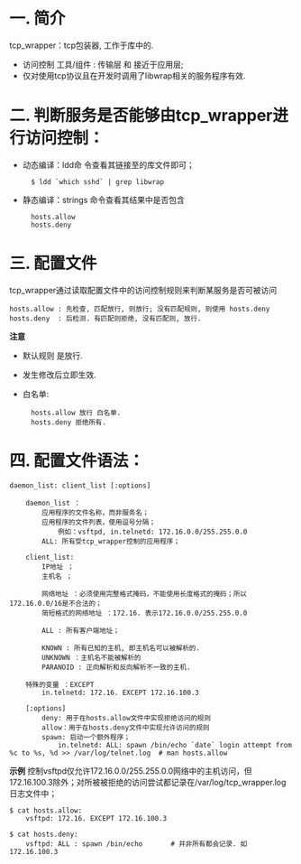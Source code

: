 
# 一. 简介
tcp_wrapper：tcp包装器, 工作于库中的.
- 访问控制 工具/组件 : 传输层 和 接近于应用层;
- 仅对使用tcp协议且在开发时调用了libwrap相关的服务程序有效.

# 二. 判断服务是否能够由tcp_wrapper进行访问控制：

- 动态编译：ldd命 令查看其链接至的库文件即可；
 
        $ ldd `which sshd` | grep libwrap 

- 静态编译：strings 命令查看其结果中是否包含

        hosts.allow
        hosts.deny

# 三. 配置文件

tcp_wrapper通过读取配置文件中的访问控制规则来判断某服务是否可被访问

    hosts.allow : 先检查, 匹配放行, 则放行; 没有匹配规则, 则使用 hosts.deny
    hosts.deny  : 后检测. 有匹配则拒绝, 没有匹配则, 放行.

**注意**
- 默认规则 是放行.
- 发生修改后立即生效.
- 白名单:

        hosts.allow 放行 白名单.
        hosts.deny 拒绝所有.


# 四. 配置文件语法：

    daemon_list: client_list [:options]

        daemon_list ：
            应用程序的文件名称，而非服务名；
            应用程序的文件列表，使用逗号分隔；
                例如：vsftpd, in.telnetd: 172.16.0.0/255.255.0.0
            ALL: 所有受tcp_wrapper控制的应用程序；

        client_list:
            IP地址 ；
            主机名 ；
            
            网络地址 ：必须使用完整格式掩码，不能使用长度格式的掩码；所以172.16.0.0/16是不合法的；
            简短格式的网络地址 ：172.16. 表示172.16.0.0/255.255.0.0

            ALL : 所有客户端地址；
            
            KNOWN : 所有已知的主机, 即主机名可以被解析的.
            UNKNOWN ：主机名不能被解析的
            PARANOID : 正向解析和反向解析不一致的主机.

        特殊的变量 ：EXCEPT
            in.telnetd: 172.16. EXCEPT 172.16.100.3

        [:options]
            deny: 用于在hosts.allow文件中实现拒绝访问的规则
            allow：用于在hosts.deny文件中实现允许访问的规则
            spawn: 启动一个额外程序；
                in.telnetd: ALL: spawn /bin/echo `date` login attempt from %c to %s, %d >> /var/log/telnet.log  # man hosts.allow

**示例** 
控制vsftpd仅允许172.16.0.0/255.255.0.0网络中的主机访问，但172.16.100.3除外；对所被被拒绝的访问尝试都记录在/var/log/tcp_wrapper.log日志文件中；

    $ cat hosts.allow:
        vsftpd: 172.16. EXCEPT 172.16.100.3

    $ cat hosts.deny: 
        vsftpd: ALL : spawn /bin/echo       # 并非所有都会记录. 如 172.16.100.3